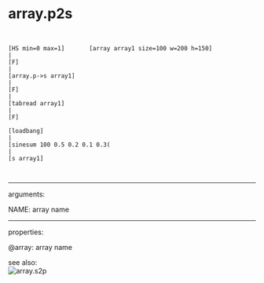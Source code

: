 # array.p2s

```


[HS min=0 max=1]       [array array1 size=100 w=200 h=150]
|
[F]
|
[array.p->s array1]
|
[F]
|
[tabread array1]
|
[F]

[loadbang]
|
[sinesum 100 0.5 0.2 0.1 0.3(
|
[s array1]

            
```
---
arguments:

NAME: array name<br>

---
properties:

@array: array name<br>

see also:<br>
![array.s2p]("img/object_array.s2p.png")

